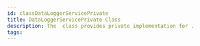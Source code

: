 ```yaml
---
id: classDataLoggerServicePrivate
title: DataLoggerServicePrivate Class
description: The  class provides private implementation for .
tags:
---
```

